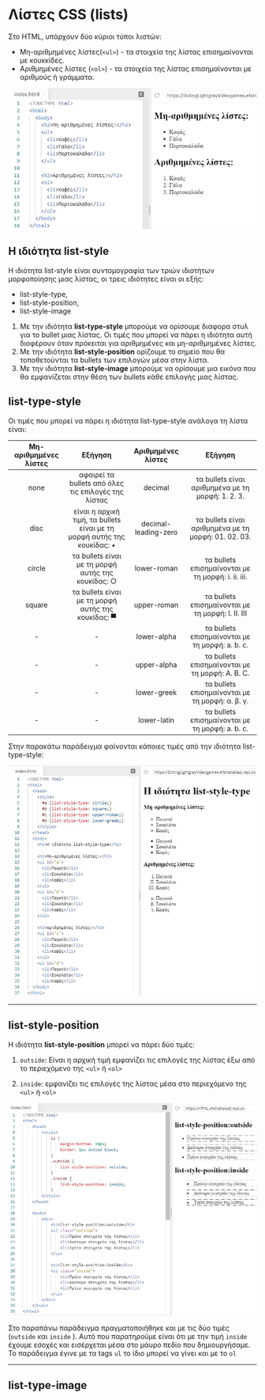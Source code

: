 # Λίστες CSS (lists)

Στο HTML, υπάρχουν δύο κύριοι τύποι λιστών:

- Μη-αριθμημένες λίστες(```<ul>```) - τα στοιχεία της λίστας επισημαίνονται με κουκκίδες.
- Αριθμημένες λίστες (```<ol>```) - τα στοιχεία της λίστας επισημαίνονται με αριθμούς ή γράμματα.

![lists](../images/lists.jpg)

## Η ιδιότητα list-style

Η ιδιότητα list-style είναι συντομογραφία των τριών ιδιοτήτων μορφοποίησης μιας λίστας, oι τρεις ιδιότητες είναι οι εξής:

- list-style-type,
- list-style-position,
- list-style-image

1. Με την ιδιότητα **list-type-style** μπορούμε να ορίσουμε διαφορα στυλ για το bullet μιας λίστας. Οι τιμές που μπορεί να πάρει η ιδιότητα αυτή διοφέρουν όταν πρόκειται για αριθμημένες και μη-αριθμημένες λίστες.
2. Με την ιδιότητα **list-style-position** ορίζουμε το σημείο που θα τοποθετούνται τα bullets των επιλογών μέσα στην λίστα.
3. Με την ιδιότητα **list-style-image** μπορούμε να ορίσουμε μια εικόνα που θα εμφανίζεται στην θέση των bullets κάθε επιλογής μιας λίστας.

## list-type-style

Οι τιμές που μπορεί να πάρει η ιδιότητα list-type-style ανάλογα τη λίστα είναι:

|Μη-αριθμημένες λίστες|Εξήγηση|Αριθμημένες λίστες|Εξήγηση|
|:-:|:-:|:-:|:-:|
|none|αφαιρεί τα bullets από όλες τις επιλογές της λίστας|decimal|τα bullets είναι αριθμημένα με τη μορφή: 1. 2. 3.|
|disc|είναι η αρχική τιμή, τα bullets είναι με τη μορφή αυτής της κουκίδας: •|decimal-leading-zero|τα bullets είναι αριθμημένα με τη μορφή: 01. 02. 03.|
|circle|τα bullets είναι με τη μορφή αυτής της κουκίδας: ○|lower-roman|τα bullets επισημαίνονται με τη μορφή: i. ii. iii.|
|square|τα bullets είναι με τη μορφή αυτής της κουκίδας: ▀|upper-roman|τα bullets επισημαίνονται με τη μορφή: I. II. III|
|-|-|lower-alpha|τα bullets επισημαίνονται με τη μορφή: a. b. c.|
|-|-|upper-alpha|τα bullets επισημαίνονται με τη μορφή: A. B. C.|
|-|-|lower-greek|τα bullets επισημαίνονται με τη μορφή: α. β. γ. |
|-|-|lower-latin|τα bullets επισημαίνονται με τη μορφή: a. b. c.|


Στην παρακάτω παράδειγμα φαίνονται κάποιες τιμές από την ιδιότητα list-type-style:

![list-type-style](../images/list_type_style.jpg)

---

## list-style-position

Η ιδιότητα **list-style-position** μπορεί να πάρει δύο τιμές:

1. ```outside```: Eίναι η αρχική τιμή εμφανίζει τις επιλογές της λίστας έξω από το περιεχόμενο της ```<ul>``` ή ```<ol>```

2. ```inside```: εμφανίζει τις επιλογές της λίστας μέσα στο περιεχόμενο της ```<ul>``` ή ```<ol>```

![list-style-position](../images/list_style_position.jpg)

Στο παραπάνω παράδειγμα πραγματοποιήθηκε και με τις δύο τιμές (```outside``` και ```inside``` ). Αυτό που παρατηρούμε είναι ότι με την τιμή ```inside``` έχουμε εσοχές και εισέρχεται μέσα στο μάυρο πεδίο που δημιουργήσαμε. Το παράδειγμα έγινε με τα tags ```ul``` το ίδιο μπορεί να γίνει και με το ```οl```

---

## list-type-image
